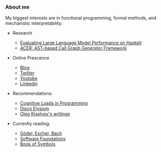 ### About me

My biggest interests are in functional programming, formal methods, and mechanistic interpretability.

- Research
  - [Evaluating Large Language Model Performance on Haskell](https://scholarworks.wm.edu/honorstheses/2186/)
  - [ACER: AST-based Call Graph Generator Framework](https://github.com/WM-SEMERU/ACER)

- Online Prescence
  - [Blog](https://unfooling.com/)
  - [Twitter](https://x.com/AndrewChen67)
  - [Youtube](https://www.youtube.com/channel/UCdGYHVptzujcjK67pOnrcGQ)
  - [Linkedin](https://www.linkedin.com/in/andrew-chen-055754129/)

- Recommendations:
  - [Cognitive Loads in Programming](https://rpeszek.github.io/posts/2022-08-30-code-cognitiveload.html) 
  - [Disco Elysium](https://discoelysium.com/)
  - [Oleg Kiselyov's writings](https://okmij.org/ftp/)

- Currently reading:
  - [Gödel, Escher, Bach](https://www.amazon.com/G%C3%B6del-Escher-Bach-Eternal-Golden/dp/0465026567)
  - [Software Foundations](https://www.seas.upenn.edu/~cis5000/current/index.html)
  - [Book of Symbols](https://www.goodreads.com/book/show/9321125-the-book-of-symbols)
